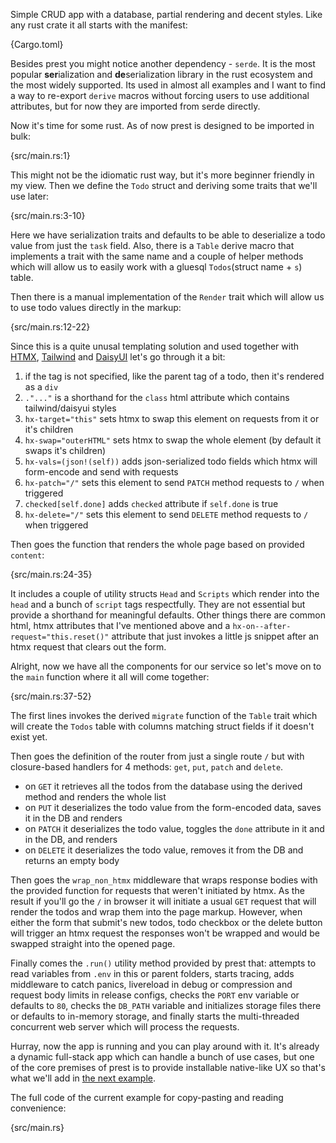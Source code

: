 Simple CRUD app with a database, partial rendering and decent styles. Like any rust crate it all starts with the manifest:

{Cargo.toml}

Besides prest you might notice another dependency - `serde`. It is the most popular **ser**ialization and **de**serialization library in the rust ecosystem and the most widely supported. Its used in almost all examples and I want to find a way to re-export `derive` macros without forcing users to use additional attributes, but for now they are imported from serde directly.

Now it's time for some rust. As of now prest is designed to be imported in bulk:

{src/main.rs:1}

This might not be the idiomatic rust way, but it's more beginner friendly in my view. Then we define the `Todo` struct and deriving some traits that we'll use later:

{src/main.rs:3-10}

Here we have serialization traits and defaults to be able to deserialize a todo value from just the `task` field. Also, there is a `Table` derive macro that implements a trait with the same name and a couple of helper methods which will allow us to easily work with a gluesql `Todos`(struct name + `s`) table. 

Then there is a manual implementation of the `Render` trait which will allow us to use todo values directly in the markup:

{src/main.rs:12-22}

Since this is a quite unusal templating solution and used together with [HTMX](https://htmx.org/), [Tailwind](https://tailwindcss.com/) and [DaisyUI](https://daisyui.com/) let's go through it a bit:

1. if the tag is not specified, like the parent tag of a todo, then it's rendered as a `div`
2. `."..."` is a shorthand for the `class` html attribute which contains tailwind/daisyui styles 
3. `hx-target="this"` sets htmx to swap this element on requests from it or it's children
4. `hx-swap="outerHTML"` sets htmx to swap the whole element (by default it swaps it's children)
5. `hx-vals=(json!(self))` adds json-serialized todo fields which htmx will form-encode and send with requests
6. `hx-patch="/"` sets this element to send `PATCH` method requests to `/` when triggered
7. `checked[self.done]` adds `checked` attribute if `self.done` is true
8. `hx-delete="/"` sets this element to send `DELETE` method requests to `/` when triggered

Then goes the function that renders the whole page based on provided `content`:

{src/main.rs:24-35}

It includes a couple of utility structs `Head` and `Scripts` which render into the `head` and a bunch of `script` tags respectfully. They are not essential but provide a shorthand for meaningful defaults. Other things there are common html, htmx attributes that I've mentioned above and a `hx-on--after-request="this.reset()"` attribute that just invokes a little js snippet after an htmx request that clears out the form.

Alright, now we have all the components for our service so let's move on to the `main` function where it all will come together:

{src/main.rs:37-52}

The first lines invokes the derived `migrate` function of the `Table` trait which will create the `Todos` table with columns matching struct fields if it doesn't exist yet.

Then goes the definition of the router from just a single route `/` but with closure-based handlers for 4 methods: `get`, `put`, `patch` and `delete`.

* on `GET` it retrieves all the todos from the database using the derived method and renders the whole list
* on `PUT` it deserializes the todo value from the form-encoded data, saves it in the DB and renders
* on `PATCH` it deserializes the todo value, toggles the `done` attribute in it and in the DB, and renders
* on `DELETE` it deserializes the todo value, removes it from the DB and returns an empty body

Then goes the `wrap_non_htmx` middleware that wraps response bodies with the provided function for requests that weren't initiated by htmx.  As the result if you'll go the `/` in browser it will initiate a usual `GET` request that will render the todos and wrap them into the page markup. However, when either the form that submit's new todos, todo checkbox or the delete button will trigger an htmx request the responses won't be wrapped and would be swapped straight into the opened page. 

Finally comes the `.run()` utility method provided by prest that: attempts to read variables from `.env` in this or parent folders, starts tracing, adds middleware to catch panics, livereload in debug or compression and request body limits in release configs, checks the `PORT` env variable or defaults to `80`, checks the `DB_PATH` variable and initializes storage files there or defaults to in-memory storage, and finally starts the multi-threaded concurrent web server which will process the requests. 

Hurray, now the app is running and you can play around with it. It's already a dynamic full-stack app which can handle a bunch of use cases, but one of the core premises of prest is to provide installable native-like UX so that's what we'll add in [the next example](https://prest.blog/todo-pwa).

The full code of the current example for copy-pasting and reading convenience:

{src/main.rs}
